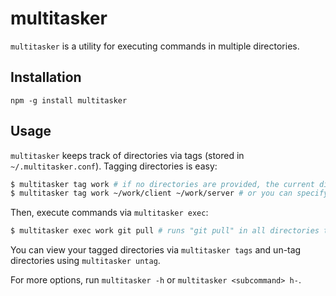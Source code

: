 # multitasker

`multitasker` is a utility for executing commands in multiple directories.

## Installation

`npm -g install multitasker`

## Usage

`multitasker` keeps track of directories via tags (stored in `~/.multitasker.conf`). Tagging directories is easy:

```bash
$ multitasker tag work # if no directories are provided, the current directory is used
$ multitasker tag work ~/work/client ~/work/server # or you can specify directories
```

Then, execute commands via `multitasker exec`:

```bash
$ multitasker exec work git pull # runs "git pull" in all directories tagged "work"
```

You can view your tagged directories via `multitasker tags` and un-tag directories using `multitasker untag`.

For more options, run `multitasker -h` or `multitasker <subcommand> h-`.
